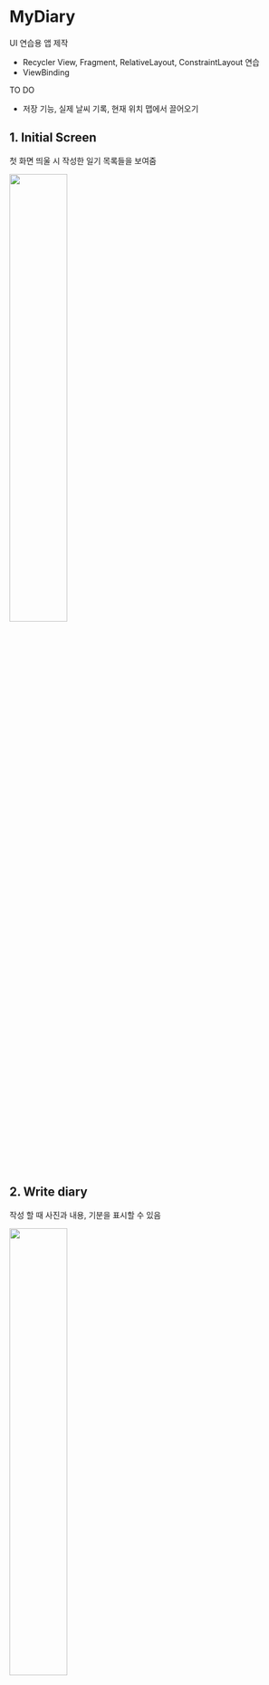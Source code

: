 # MyDiary
UI 연습용 앱 제작
- Recycler View, Fragment, RelativeLayout, ConstraintLayout 연습
- ViewBinding

TO DO
- 저장 기능, 실제 날씨 기록, 현재 위치 맵에서 끌어오기

## 1. Initial Screen
첫 화면 띄울 시 작성한 일기 목록들을 보여줌

<img src="https://user-images.githubusercontent.com/33541924/193559814-c1e5957c-800b-44eb-91ae-8e3aeee2ae70.jpg" width="45%" heigth="45%">

## 2. Write diary
작성 할 때 사진과 내용, 기분을 표시할 수 있음

<img src="https://user-images.githubusercontent.com/33541924/193560014-b0d8f35f-847f-4ced-908c-4934a87adfea.jpg" width="45%" heigth="45%">

## 3. Show chart about feeling
기록된 기분들의 수치를 차트로 계산해 띄워줌

<img src="https://user-images.githubusercontent.com/33541924/193560051-08546b05-b9bf-4937-9062-bee189d67efc.jpg" width="45%" heigth="45%">
<img src="https://user-images.githubusercontent.com/33541924/193560067-6b6b619a-8660-4272-abcb-a8102316e13f.jpg" width="45%" heigth="45%">
